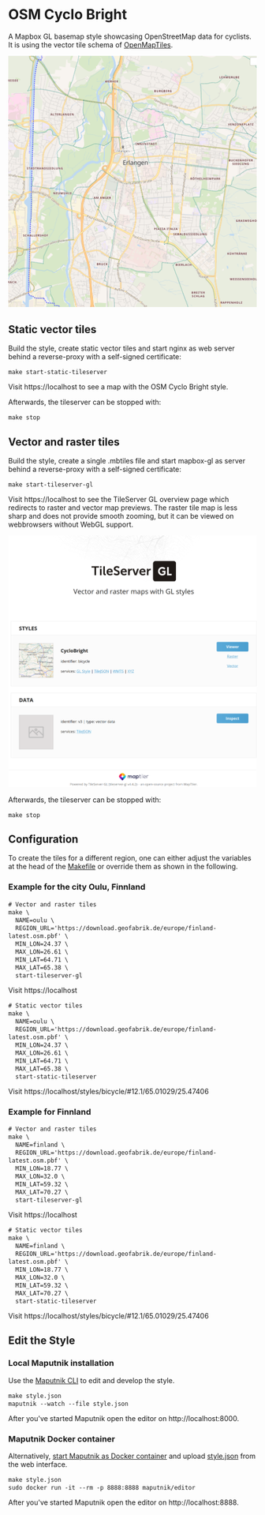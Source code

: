 # OSM Cyclo Bright

A Mapbox GL basemap style showcasing OpenStreetMap data for cyclists.
It is using the vector tile schema of [OpenMapTiles](https://github.com/openmaptiles/openmaptiles).

![Erlangen, Germany](screenshots/erlangen.png)

## Static vector tiles

Build the style, create static vector tiles and start nginx as web server behind a reverse-proxy with a self-signed certificate:

```shell
make start-static-tileserver
```

Visit https://localhost to see a map with the OSM Cyclo Bright style.

Afterwards, the tileserver can be stopped with:

```shell
make stop
```

## Vector and raster tiles

Build the style, create a single .mbtiles file and start mapbox-gl as server behind a reverse-proxy with a self-signed certificate:

```shell
make start-tileserver-gl
```

Visit https://localhost to see the TileServer GL overview page which redirects to raster and vector map previews. The raster tile map is less sharp and does not provide smooth zooming, but it can be viewed on webbrowsers without WebGL support.

![tileserver-gl-overview](screenshots/tileserver-gl-overview.png)

Afterwards, the tileserver can be stopped with:

```shell
make stop
```

## Configuration

To create the tiles for a different region, one can either adjust the variables at the head of the [Makefile](Makefile) or override them as shown in the following.

### Example for the city Oulu, Finnland

```shell
# Vector and raster tiles
make \
  NAME=oulu \
  REGION_URL='https://download.geofabrik.de/europe/finland-latest.osm.pbf' \
  MIN_LON=24.37 \
  MAX_LON=26.61 \
  MIN_LAT=64.71 \
  MAX_LAT=65.38 \
  start-tileserver-gl
```

Visit https://localhost

```shell
# Static vector tiles
make \
  NAME=oulu \
  REGION_URL='https://download.geofabrik.de/europe/finland-latest.osm.pbf' \
  MIN_LON=24.37 \
  MAX_LON=26.61 \
  MIN_LAT=64.71 \
  MAX_LAT=65.38 \
  start-static-tileserver
```

Visit https://localhost/styles/bicycle/#12.1/65.01029/25.47406

### Example for Finnland

```shell
# Vector and raster tiles
make \
  NAME=finland \
  REGION_URL='https://download.geofabrik.de/europe/finland-latest.osm.pbf' \
  MIN_LON=18.77 \
  MAX_LON=32.0 \
  MIN_LAT=59.32 \
  MAX_LAT=70.27 \
  start-tileserver-gl
```

Visit https://localhost

```shell
# Static vector tiles
make \
  NAME=finland \
  REGION_URL='https://download.geofabrik.de/europe/finland-latest.osm.pbf' \
  MIN_LON=18.77 \
  MAX_LON=32.0 \
  MIN_LAT=59.32 \
  MAX_LAT=70.27 \
  start-static-tileserver
```

Visit https://localhost/styles/bicycle/#12.1/65.01029/25.47406

## Edit the Style

### Local Maputnik installation

Use the [Maputnik CLI](http://openmaptiles.org/docs/style/maputnik/) to edit and develop the style.

```
make style.json
maputnik --watch --file style.json
```

After you've started Maputnik open the editor on http://localhost:8000.

### Maputnik Docker container

Alternatively, [start Maputnik as Docker container](https://github.com/maputnik/editor#usage) and upload [style.json](style.json) from the web interface.

```shell
make style.json
sudo docker run -it --rm -p 8888:8888 maputnik/editor
```

After you've started Maputnik open the editor on http://localhost:8888.
